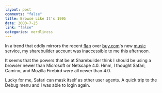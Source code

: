 ```yaml
--- 
layout: post
comments: "false"
title: Browse Like It's 1995
date: 2003-7-25
link: "false"
categories: nerdliness
---
```

In a trend that oddly mirrors the recent <a href="http://texturadesign.com/html/index_previous.htm#072403">flap</a> over <a href="http://www.buy.com">buy.com</a>'s new <a href="http://buymusic.com/">music</a> service, my <a href="http://www.sharebuilder.com">sharebuilder</a> account was inaccessible to me this afternoon.

It seems that the powers that be at Sharebuilder think I should be using a browser newer than Microsoft or Netscape 4.0. Hmm, I thought Safari, Camino, and Mozilla Firebird <i>were</i> all newer than 4.0.

Lucky for me, Safari can mask itself as other user agents. A quick trip to the Debug menu and I was able to login again.

